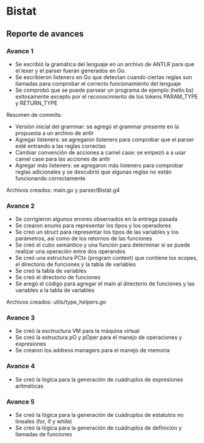 # Bistat

## Reporte de avances

### Avance 1

- Se escribió la gramática del lenguaje en un archivo de ANTLR para que el lexer y el parser fueran generados en Go. 
- Se escribieron listeners en Go que detectan cuando ciertas reglas son llamadas para comprobar el correcto funcionamiento del lenguaje
- Se comprobó que se puede parsear un programa de ejemplo (hello.bs) exitosamente excepto por el reconocimiento de los tokens PARAM_TYPE y RETURN_TYPE

Resumen de commits:
- Versión inicial del grammar: se agregó el grammar presente en la propuesta a un archivo de antlr
- Agregar listeners: se agregaron listeners para comprobar que el parser esté entrando a las reglas correctas
- Cambiar convención de acciones a camel case: se empezó a a usar camel case para las acciones de antlr
- Agregar más listeners: se agregaron más listeners para comprobar reglas adicionales y se descubrió que algunas reglas no están funcionando correctamente

Archivos creados: main.go y parser/Bistat.g4

### Avance 2

- Se corrigieron algunos errores observados en la entrega pasada
- Se crearon enums para representar los tipos y los operadores
- Se creó un struct para representar los tipos de las variables y los parámetros, así como de los retornos de las funciones
- Se creó el cubo semántico y una función para determinar si se puede realizar una operación entre dos operandos
- Se creó una estructura PCtx (program context) que contiene los scopes, el directorio de funciones y la tabla de variables
- Se creó la tabla de variables
- Se creó el directorio de funciones
- Se aregó el código para agregar el main al directorio de funciones y las variables a la tabla de variables

Archivos creados: utils/type_helpers.go

### Avance 3

- Se creó la esctructura VM para la máquina virtual
- Se creó la estructura pO y pOper para el manejo de operaciones y expresiones
- Se crearon los address managers para el manejo de memoria

### Avance 4

- Se creó la lógica para la generación de cuádruplos de expresiones aritméticas

### Avance 5

- Se creó la lógica para la generación de cuádruplos de estatutos no lineales (for, if y while)
- Se creó la lógica para la generación de cuádruplos de definición y llamadas de funciones